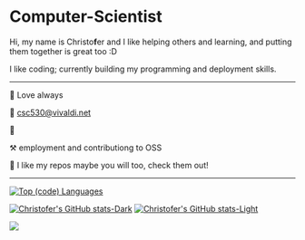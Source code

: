 # Computer-Scientist

Hi, my name is Christo**f**er and I like helping others and learning, and putting them together is great too :D

I like coding; currently building my programming and deployment skills.

<!-- Since graduating, I've been looking for a job in computer science or where I can at least use some these skills and knowledge I learned from my degree. But the memes were true and my experiences and abilities just don't seem to be enough for these employers. -->
<!-- like it's been eons since and this is a love letter to family afar off 😂 -->



---------------------------------------------------------------------------------------------------------------------------------------------------------------------------------------------------------------------------------------------------------------------------------------------------------

🖤 Love always

📨 csc530@vivaldi.net

💸 

⚒️ employment and contributiong to OSS

🌟 I like my repos maybe you will too, check them out!

---------------------------------------------------------------------------------------------------------------------------------------------------------------------------------------------------------------------------------------------------------------------------------------------------------

[![Top (code) Languages](https://github-readme-stats.vercel.app/api/top-langs/?username=csc530&layout=compact&bg_color=90,242938,7395DF&text_color=fefefe)](https://github.com/anuraghazra/github-readme-stats)

[![Christofer's GitHub stats-Dark](https://github-readme-stats.vercel.app/api?username=csc530&show_icons=true&theme=blueberry#gh-dark-mode-only)](https://github.com/anuraghazra/github-readme-stats#gh-dark-mode-only)
[![Christofer's GitHub stats-Light](https://github-readme-stats.vercel.app/api?username=csc530&show_icons=true&theme=buefy#gh-light-mode-only)](https://github.com/anuraghazra/github-readme-stats#gh-light-mode-only)


<!---
csc530/csc530 is a ✨ special ✨ repository because its `README.md` (this file) appears on your GitHub profile.
You can click the Preview link to take a look at your changes.
--->
[![](https://visitcount.itsvg.in/api?id=csc530&label=Site%20Views&icon=5&pretty=true)](https://visitcount.itsvg.in)
